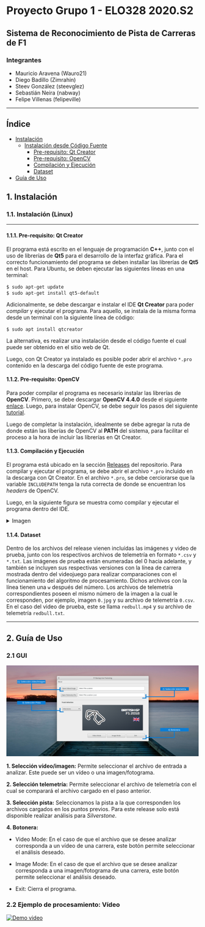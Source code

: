 # Proyecto Grupo 1 - ELO328 2020.S2
## Sistema de Reconocimiento de Pista de Carreras de F1

### Integrantes
- Mauricio Aravena (Wauro21)
- Diego Badillo (Zimrahin)
- Steev González (steevglez)
- Sebastián Neira (nabway)
- Felipe Villenas (felipeville)
---
## Índice
- [Instalación](#1-instalación)
  * [Instalación desde Código Fuente](#11-instalación-desde-el-código-fuente)
    + [Pre-requisito: Qt Creator](#111-pre-requisito-qt-creator)
    + [Pre-requisito: OpenCV](#112-pre-requisito-opencv)
    + [Compilación y Ejecución](#113-compilación-y-ejecución)
    + [Dataset](#114-dataset)
- [Guía de Uso](#2-guía-de-uso)
## 1. Instalación

### 1.1. Instalación (Linux)

---

#### 1.1.1. Pre-requisito: Qt Creator
El programa está escrito en el lenguaje de programación **C++**, junto con el uso de librerías de **Qt5** para el desarrollo de la interfaz gráfica. Para el correcto funcionamiento del programa se deben installar las librerías de **Qt5** en el host. Para Ubuntu, se deben ejecutar las siguientes líneas en una terminal:
```
$ sudo apt-get update
$ sudo apt-get install qt5-default
```
Adicionalmente, se debe descargar e instalar el IDE **Qt Creator** para poder *compilar* y ejecutar el programa. Para aquello, se instala de la misma forma desde un terminal con la siguiente línea de código:
```
$ sudo apt install qtcreator
```
La alternativa, es realizar una instalación desde el código fuente el cual puede ser obtenido en el sitio web de Qt.

Luego, con Qt Creator ya instalado es posible poder abrir el archivo `*.pro` contenido en la descarga del código fuente de este programa.

#### 1.1.2. Pre-requisito: OpenCV
Para poder compilar el programa es necesario instalar las librerías de **OpenCV**. Primero, se debe descargar **OpenCV 4.4.0** desde el siguiente [enlace](https://github.com/opencv/opencv/archive/4.4.0.zip). Luego, para instalar OpenCV, se debe seguir los pasos del siguiente [tutorial](https://medium.com/@sb.jaduniv/how-to-install-opencv-4-2-0-with-cuda-10-1-on-ubuntu-20-04-lts-focal-fossa-bdc034109df3).

Luego de completar la instalación, idealmente se debe agregar la ruta de donde están las liberías de OpenCV al **PATH** del sistema, para facilitar el proceso a la hora de incluir las librerías en Qt Creator.

#### 1.1.3. Compilación y Ejecución
El programa está ubicado en la sección [Releases](https://github.com/Wauro21/elo328/releases/tag/v0.1-alpha) del repositorio. Para compilar y ejecutar el programa, se debe abrir el archivo `*.pro` incluido en la descarga con Qt Creator. En el archivo `*.pro`, se debe cerciorarse que la variable `INCLUDEPATH` tenga la ruta correcta de donde se encuentran los *headers* de OpenCV.

Luego, en la siguiente figura se muestra como compilar y ejecutar el programa dentro del IDE.
<details>
 <summary>Imagen</summary>

  ![Vista de interfaz del IDE Qt Creator](/zImagenesDoc/qt_run.png)
</details>

#### 1.1.4. Dataset
Dentro de los archivos del release vienen incluídas las imágenes y video de prueba, junto con los respectivos archivos de telemetría en formato `*.csv` y `*.txt`. Las imágenes de prueba están enumeradas del 0 hacia adelante, y también se incluyen sus respectivas versiones con la línea de carrera mostrada dentro del videojuego para realizar comparaciones con el funcionamiento del algoritmo de procesamiento. Dichos archivos con la línea tienen una `w` después del número. Los archivos de telemetría correspondientes poseen el mismo número de la imagen a la cual le corresponden, por ejemplo, imagen `0.jpg` y su archivo de telemetría `0.csv`. En el caso del video de prueba, este se llama `redbull.mp4` y su archivo de telemetría `redbull.txt`.

---

## 2. Guía de Uso

### 2.1 GUI

![GUI Deglosada](/zImagenesDoc/gui_explained.png)

**1. Selección vídeo/imagen:** Permite seleccionar el archivo de entrada a analizar. Este puede ser un vídeo o una imagen/fotograma.

**2. Selección telemetría:** Permite seleccionar el archivo de telemetría con el cual se comparará el archivo cargado en el paso anterior.

**3. Selección pista:** Seleccionamos la pista a la que corresponden los archivos cargados en los puntos previos. Para este release solo está disponible realizar análisis para *Silverstone*.

**4. Botonera:**
 - Video Mode: En el caso de que el archivo que se desee analizar corresponda a un vídeo de una carrera, este botón permite seleccionar el análisis deseado.

 - Image Mode: En el caso de que el archivo que se desee analizar corresponda a una imagen/fotograma de una carrera, este botón permite seleccionar el análisis deseado.

 - Exit: Cierra el programa.

### 2.2 Ejemplo de procesamiento: Vídeo

[![Demo video](http://img.youtube.com/vi/Dbv4ch5B5ps/0.jpg)](http://www.youtube.com/watch?v=Dbv4ch5B5ps "Demo Video")
